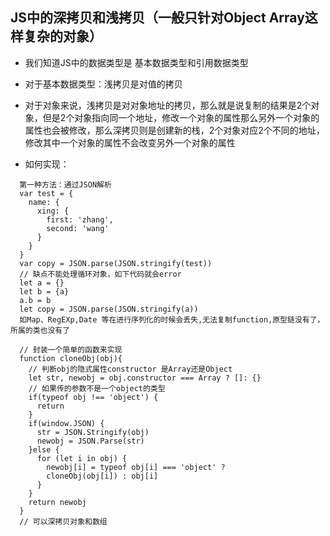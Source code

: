 ## JS中的深拷贝和浅拷贝（一般只针对Object Array这样复杂的对象）
  * 我们知道JS中的数据类型是 基本数据类型和引用数据类型
  * 对于基本数据类型：浅拷贝是对值的拷贝
  * 对于对象来说，浅拷贝是对对象地址的拷贝，那么就是说复制的结果是2个对象，但是2个对象指向同一个地址，修改一个对象的属性那么另外一个对象的属性也会被修改，那么深拷贝则是创建新的栈，2个对象对应2个不同的地址，修改其中一个对象的属性不会改变另外一个对象的属性
    
  * 如何实现：
  ```
    第一种方法：通过JSON解析
    var test = {
      name: {
        xing: {
          first: 'zhang',
          second: 'wang'
        }
      }
    }
    var copy = JSON.parse(JSON.stringify(test))
    // 缺点不能处理循环对象，如下代码就会error
    let a = {}
    let b = {a}
    a.b = b
    let copy = JSON.parse(JSON.stringify(a))
    如Map、RegEXp,Date 等在进行序列化的时候会丢失,无法复制function,原型链没有了，所属的类也没有了

    // 封装一个简单的函数来实现
    function cloneObj(obj){
      // 判断obj的隐式属性constructor 是Array还是Object
      let str, newobj = obj.constructor === Array ? []: {}
      // 如果传的参数不是一个object的类型
      if(typeof obj !== 'object') {
        return 
      }
      if(window.JSON) {
        str = JSON.Stringify(obj)
        newobj = JSON.Parse(str)
      }else {
        for (let i in obj) {
          newobj[i] = typeof obj[i] === 'object' ?
          cloneObj(obj[i]) : obj[i]
        }
      }
      return newobj
    }
    // 可以深拷贝对象和数组
  ```